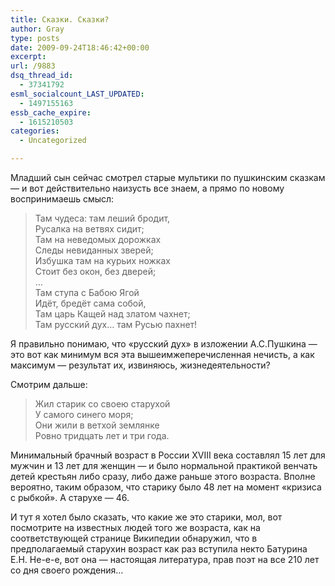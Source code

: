 ```yaml
---
title: Сказки. Сказки?
author: Gray
type: posts
date: 2009-09-24T18:46:42+00:00
excerpt:
url: /9883
dsq_thread_id:
  - 37341792
esml_socialcount_LAST_UPDATED:
  - 1497155163
essb_cache_expire:
  - 1615210503
categories:
  - Uncategorized

---
```








<p style="clear: both">
  Младший сын сейчас смотрел старые мультики по пушкинским сказкам &#8212; и вот действительно наизусть все знаем, а прямо по новому воспринимаешь смысл:
</p>

<blockquote style="clear: both">
  <p>
    Там чудеса: там леший бродит,<br />Русалка на ветвях сидит;<br />Там на неведомых дорожках<br />Следы невиданных зверей;<br />Избушка там на курьих ножках<br />Стоит без окон, без дверей;<br />&#8230;<br />Там ступа с Бабою Ягой<br />Идёт, бредёт сама собой,<br />Там царь Кащей над златом чахнет;<br />Там русский дух&#8230; там Русью пахнет!
  </p>
</blockquote>

<p style="clear: both">
  Я правильно понимаю, что &#171;русский дух&#187; в изложении А.С.Пушкина &#8212; это вот как минимум вся эта вышеимжеперечисленная нечисть, а как максимум &#8212; результат их, извиняюсь, жизнедеятельности?
</p>

<p style="clear: both">
  Смотрим дальше:
</p>

<blockquote style="clear: both">
  <p>
    Жил старик со своею старухой<br />У самого синего моря;<br />Они жили в ветхой землянке<br />Ровно тридцать лет и три года.
  </p>
</blockquote>

<p style="clear: both">
  Минимальный брачный возраст в России XVIII века составлял 15 лет для мужчин и 13 лет для женщин &#8212; и было нормальной практикой венчать детей крестьян либо сразу, либо даже раньше этого возраста. Вполне вероятно, таким образом, что старику было 48 лет на момент &#171;кризиса с рыбкой&#187;. А старухе &#8212; 46.
</p>

<p style="clear: both">
  И тут я хотел было сказать, что какие же это старики, мол, вот посмотрите на известных людей того же возраста, как на соответствующей странице Википедии обнаружил, что в предполагаемый старухин возраст как раз вступила некто Батурина Е.Н. Не-е-е, вот она &#8212; настоящая литература, прав поэт на все 210 лет со дня своего рождения&#8230;
</p>